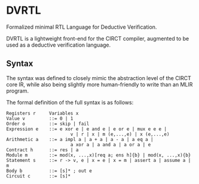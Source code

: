 # DVRTL
Formalized minimal RTL Language for Deductive Verification. 

DVRTL is a lightweight front-end for the CIRCT compiler, augmented to be used as a deductive verification language.

## Syntax 
The syntax was defined to closely mimic the abstraction level of the CIRCT core IR, while also being slightly more human-friendly to write than an MLIR program. 

The formal definition of the full syntax is as follows:
```
Registers r     Variables x
Value v         ::= 0 | 1
Order o         ::= skip | fail
Expression e    ::=	e xor e | e and e | e or e | mux e e e |
                        v | r | x | m (e,...,e) | x (e,...,e)
Arithmetic a    ::= a impl a | a + a | a - a | a eq a |
                        a xor a | a and a | a or a | e
Contract h      ::= res | a
Module m        ::= mod(x, ...,x)[req a; ens h]{b} | mod(x, ...,x){b}
Statement s     ::= r -> v, e | x = e | x = m | assert a | assume a | m
Body b          ::= [s]* ; out e
Circuit c       ::= [s]* 
```


